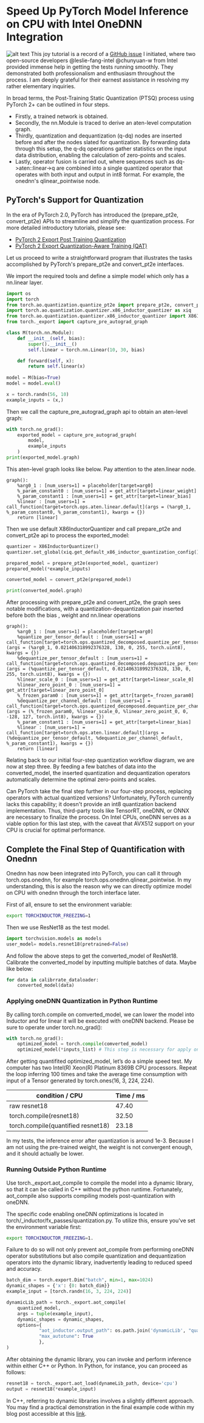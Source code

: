 # Speed Up PyTorch Model Inference on CPU with Intel OneDNN Integration

![alt text](image-1.png)
This joy tutorial is a record of a [GitHub issue](https://github.com/pytorch/pytorch/issues/130822) I initiated, where two open-source developers @leslie-fang-intel @chunyuan-w from Intel provided immense help in getting the tests running smoothly. They demonstrated both professionalism and enthusiasm throughout the process. I am deeply grateful for their earnest assistance in resolving my rather elementary inquiries.

In broad terms, the Post-Training Static Quantization (PTSQ) process using PyTorch 2+ can be outlined in four steps. 
- Firstly, a trained network is obtained. 
- Secondly, the nn.Module is traced to derive an aten-level computation graph. 
- Thirdly, quantization and dequantization (q-dq) nodes are inserted before and after the nodes slated for quantization. By forwarding data through this setup, the q-dq operations gather statistics on the input data distribution, enabling the calculation of zero-points and scales. 
- Lastly, operator fusion is carried out, where sequences such as dq->aten::linear->q are combined into a single quantized operator that operates with both input and output in int8 format. For example, the onednn's qlinear_pointwise node. 

## PyTorch's Support for Quantization
In the era of PyTorch 2.0, PyTorch has introduced the (prepare_pt2e, convert_pt2e) APIs to streamline and simplify the quantization process. For more detailed introductory tutorials, please see: 
- [PyTorch 2 Export Post Training Quantization](https://pytorch.org/tutorials/prototype/pt2e_quant_ptq.html)
- [PyTorch 2 Export Quantization-Aware Training (QAT)](https://pytorch.org/tutorials/prototype/pt2e_quant_qat.html)

Let us proceed to write a straightforward program that illustrates the tasks accomplished by PyTorch's prepare_pt2e and convert_pt2e interfaces. 

We import the required tools and define a simple model which only has a nn.linear layer. 

```python
import os
import torch
from torch.ao.quantization.quantize_pt2e import prepare_pt2e, convert_pt2e
import torch.ao.quantization.quantizer.x86_inductor_quantizer as xiq
from torch.ao.quantization.quantizer.x86_inductor_quantizer import X86InductorQuantizer
from torch._export import capture_pre_autograd_graph

class M(torch.nn.Module):
    def __init__(self, bias):
        super().__init__()
        self.linear = torch.nn.Linear(10, 30, bias)

    def forward(self, x):
        return self.linear(x)
    
model = M(bias=True)
model = model.eval()

x = torch.randn(56, 10)
example_inputs = (x,)
```

Then we call the capture_pre_autograd_graph api to obtain an aten-level graph:

```python
with torch.no_grad():
    exported_model = capture_pre_autograd_graph(
        model,
        example_inputs
    )
print(exported_model.graph)
```

This aten-level graph looks like below. Pay attention to the aten.linear node.
```
graph():
    %arg0_1 : [num_users=1] = placeholder[target=arg0]
    %_param_constant0 : [num_users=1] = get_attr[target=linear_weight]
    %_param_constant1 : [num_users=1] = get_attr[target=linear_bias]
    %linear : [num_users=1] = call_function[target=torch.ops.aten.linear.default](args = (%arg0_1, %_param_constant0, %_param_constant1), kwargs = {})
    return [linear]
```


Then we use default X86InductorQuantizer and call prepare_pt2e and convert_pt2e api to process the exported_model:
```python
quantizer = X86InductorQuantizer()
quantizer.set_global(xiq.get_default_x86_inductor_quantization_config())    

prepared_model = prepare_pt2e(exported_model, quantizer)
prepared_model(*example_inputs)

converted_model = convert_pt2e(prepared_model)

print(converted_model.graph)
```

After processing with prepare_pt2e and convert_pt2e, the graph sees notable modifications, with a quantization-dequantization pair inserted before both the bias , weight and nn.linear operations
```
graph():
    %arg0_1 : [num_users=1] = placeholder[target=arg0]
    %quantize_per_tensor_default : [num_users=1] = call_function[target=torch.ops.quantized_decomposed.quantize_per_tensor.default](args = (%arg0_1, 0.021406318992376328, 130, 0, 255, torch.uint8), kwargs = {})
    %dequantize_per_tensor_default : [num_users=1] = call_function[target=torch.ops.quantized_decomposed.dequantize_per_tensor.default](args = (%quantize_per_tensor_default, 0.021406318992376328, 130, 0, 255, torch.uint8), kwargs = {})
    %linear_scale_0 : [num_users=1] = get_attr[target=linear_scale_0]
    %linear_zero_point_0 : [num_users=1] = get_attr[target=linear_zero_point_0]
    %_frozen_param0 : [num_users=1] = get_attr[target=_frozen_param0]
    %dequantize_per_channel_default : [num_users=1] = call_function[target=torch.ops.quantized_decomposed.dequantize_per_channel.default](args = (%_frozen_param0, %linear_scale_0, %linear_zero_point_0, 0, -128, 127, torch.int8), kwargs = {})
    %_param_constant1 : [num_users=1] = get_attr[target=linear_bias]
    %linear : [num_users=1] = call_function[target=torch.ops.aten.linear.default](args = (%dequantize_per_tensor_default, %dequantize_per_channel_default, %_param_constant1), kwargs = {})
    return [linear]
```
Relating back to our initial four-step quantization workflow diagram, we are now at step three. By feeding a few batches of data into the converted_model, the inserted quantization and dequantization operators automatically determine the optimal zero-points and scales. 

Can PyTorch take the final step further in our four-step process, replacing operators with actual quantized versions? Unfortunately, PyTorch currently lacks this capability; it doesn't provide an int8 quantization backend implementation. Thus, third-party tools like TensorRT, oneDNN, or ONNX are necessary to finalize the process. On Intel CPUs, oneDNN serves as a viable option for this last step, with the caveat that AVX512 support on your CPU is crucial for optimal performance.

## Complete the Final Step of Quantification with Onednn
Onednn has now been integrated into PyTorch, you can call it through torch.ops.onednn, for example torch.ops.onednn.qlinear_pointwise. In my understanding, this is also the reason why we can directly optimize model on CPU with onednn through the torch interface later.

First of all, ensure to set the environment variable: 
```bash
export TORCHINDUCTOR_FREEZING=1
```

Then we use ResNet18 as the test model.
```python
import torchvision.models as models
user_model= models.resnet18(pretrained=False)
```
And follow the above steps to get the converted_model of ResNet18. Calibrate the converted_model by inputting multiple batches of data. Maybe like below:
```python
for data in calibrrate_dataloader:
    converted_model(data)
```

### Applying oneDNN Quantization in Python Runtime
By calling torch.compile on comverted_model, we can lower the model into Inductor and for linear it will be executed with oneDNN backend. Please be sure to operate under torch.no_grad():
```python
with torch.no_grad():
    optimized_model = torch.compile(comverted_model)
    optimized_model(*inputs_list) # This step is necessary for apply onednn optimization 
```
After getting quantifited optimized_model, let’s do a simple speed test. My computer has two Intel(R) Xeon(R) Platinum 8369B CPU processors. Repeat the loop inferring 100 times and take the average time consumption with input of a Tensor generated by torch.ones(16, 3, 224, 224). 

| condition / CPU     | Time / ms |
| ----------- | ----------- |
| raw resnet18      | 47.40       |
| torch.compile(resnet18)   | 32.50        |
| torch.compile(quantified resnet18)   | 23.18        |

In my tests, the inference error after quantization is around 1e-3. Because I am not using the pre-trained weight, the weight is not convergent enough, and it should actually be lower.

### Running Outside Python Runtime
Use torch._export.aot_compile to compile the model into a dynamic library, so that it can be called in C++ without the python runtime. Fortunately, aot_compile also supports compiling models post-quantization with oneDNN. 

The specific code enabling oneDNN optimizations is located in torch/_inductor/fx_passes/quantization.py. To utilize this, ensure you've set the environment variable first: 
```bash
export TORCHINDUCTOR_FREEZING=1. 
```
Failure to do so will not only prevent aot_compile from performing oneDNN operator substitutions but also compile quantization and dequantization operators into the dynamic library, inadvertently leading to reduced speed and accuracy. 

```python
batch_dim = torch.export.Dim("batch", min=1, max=1024)
dynamic_shapes = {'x': {0: batch_dim}}
example_input = [torch.randn(16, 3, 224, 224)]

dynamicLib_path = torch._export.aot_compile(
    quantized_model,
    args = tuple(example_input),
    dynamic_shapes = dynamic_shapes,
    options={
            "aot_inductor.output_path": os.path.join('dynamicLib', "quantized_model_cpu_fp32.so"), 
            "max_autotune": True
            },
)
```
After obtaining the dynamic library, you can invoke and perform inference within either C++ or Python. In Python, for instance, you can proceed as follows:
```python
resnet18 = torch._export.aot_load(dynameLib_path, device='cpu')
output = resnet18(*example_input)
```

In C++, referring to dynamic libraries involves a slightly different approach. You may find a practical demonstration in the final example code within my blog post accessible at this [link](https://github.com/sujuyu/ZhangYu-s-Blog/tree/main/torch_fx_aot_chapter).